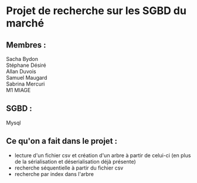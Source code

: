 # Projet de recherche sur les SGBD du marché

## Membres :  
Sacha Bydon  
Stéphane Désiré  
Allan Duvois  
Samuel Maugard  
Sabrina Mercuri   
M1 MIAGE 

## SGBD :  
Mysql  

## Ce qu'on a fait dans le projet :  
- lecture d'un fichier csv et création d'un arbre à partir de celui-ci (en plus de la sérialisation et déserialisation déjà présente)  
- recherche séquentielle à partir du fichier csv  
- recherche par index dans l'arbre  
